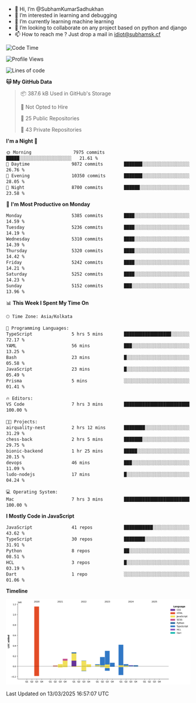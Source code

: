 - 👋 Hi, I’m @SubhamKumarSadhukhan
- 👀 I’m interested in learning and debugging
- 🌱 I’m currently learning machine learning
- 💞️ I’m looking to collaborate on any project based on python and django
- 📫 How to reach me ?
      Just drop a mail in idiot@subhamsk.cf

<!---
SubhamKumarSadhukhan/SubhamKumarSadhukhan is a ✨ special ✨ repository because its `README.md` (this file) appears on your GitHub profile.
You can click the Preview link to take a look at your changes.
--->


<!--START_SECTION:waka-->
![Code Time](http://img.shields.io/badge/Code%20Time-2%2C781%20hrs%2040%20mins-blue)

![Profile Views](http://img.shields.io/badge/Profile%20Views-5-blue)

![Lines of code](https://img.shields.io/badge/From%20Hello%20World%20I%27ve%20Written-2.8%20million%20lines%20of%20code-blue)

**🐱 My GitHub Data** 

> 📦 387.6 kB Used in GitHub's Storage 
 > 
> 🚫 Not Opted to Hire
 > 
> 📜 25 Public Repositories 
 > 
> 🔑 43 Private Repositories 
 > 
**I'm a Night 🦉** 

```text
🌞 Morning                7975 commits        █████░░░░░░░░░░░░░░░░░░░░   21.61 % 
🌆 Daytime                9872 commits        ███████░░░░░░░░░░░░░░░░░░   26.76 % 
🌃 Evening                10350 commits       ███████░░░░░░░░░░░░░░░░░░   28.05 % 
🌙 Night                  8700 commits        ██████░░░░░░░░░░░░░░░░░░░   23.58 % 
```
📅 **I'm Most Productive on Monday** 

```text
Monday                   5385 commits        ████░░░░░░░░░░░░░░░░░░░░░   14.59 % 
Tuesday                  5236 commits        ████░░░░░░░░░░░░░░░░░░░░░   14.19 % 
Wednesday                5310 commits        ████░░░░░░░░░░░░░░░░░░░░░   14.39 % 
Thursday                 5320 commits        ████░░░░░░░░░░░░░░░░░░░░░   14.42 % 
Friday                   5242 commits        ████░░░░░░░░░░░░░░░░░░░░░   14.21 % 
Saturday                 5252 commits        ████░░░░░░░░░░░░░░░░░░░░░   14.23 % 
Sunday                   5152 commits        ███░░░░░░░░░░░░░░░░░░░░░░   13.96 % 
```


📊 **This Week I Spent My Time On** 

```text
🕑︎ Time Zone: Asia/Kolkata

💬 Programming Languages: 
TypeScript               5 hrs 5 mins        ██████████████████░░░░░░░   72.17 % 
YAML                     56 mins             ███░░░░░░░░░░░░░░░░░░░░░░   13.25 % 
Bash                     23 mins             █░░░░░░░░░░░░░░░░░░░░░░░░   05.58 % 
JavaScript               23 mins             █░░░░░░░░░░░░░░░░░░░░░░░░   05.49 % 
Prisma                   5 mins              ░░░░░░░░░░░░░░░░░░░░░░░░░   01.41 % 

🔥 Editors: 
VS Code                  7 hrs 3 mins        █████████████████████████   100.00 % 

🐱‍💻 Projects: 
airquality-nest          2 hrs 12 mins       ████████░░░░░░░░░░░░░░░░░   31.29 % 
chess-back               2 hrs 5 mins        ███████░░░░░░░░░░░░░░░░░░   29.75 % 
bionic-backend           1 hr 25 mins        █████░░░░░░░░░░░░░░░░░░░░   20.15 % 
devops                   46 mins             ███░░░░░░░░░░░░░░░░░░░░░░   11.09 % 
ludo-nodejs              17 mins             █░░░░░░░░░░░░░░░░░░░░░░░░   04.24 % 

💻 Operating System: 
Mac                      7 hrs 3 mins        █████████████████████████   100.00 % 
```

**I Mostly Code in JavaScript** 

```text
JavaScript               41 repos            ███████████░░░░░░░░░░░░░░   43.62 % 
TypeScript               30 repos            ████████░░░░░░░░░░░░░░░░░   31.91 % 
Python                   8 repos             ██░░░░░░░░░░░░░░░░░░░░░░░   08.51 % 
HCL                      3 repos             █░░░░░░░░░░░░░░░░░░░░░░░░   03.19 % 
Dart                     1 repo              ░░░░░░░░░░░░░░░░░░░░░░░░░   01.06 % 
```



**Timeline**

![Lines of Code chart](https://raw.githubusercontent.com/SubhamKumarSadhukhan/SubhamKumarSadhukhan/main/assets/bar_graph.png)


 Last Updated on 13/03/2025 16:57:07 UTC
<!--END_SECTION:waka-->
